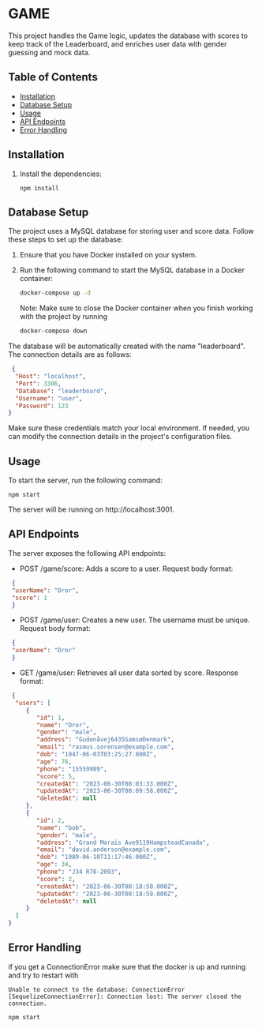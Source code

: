 # GAME

This project handles the Game logic, updates the database with scores to keep track of the Leaderboard, and enriches user data with gender guessing and mock data.

## Table of Contents

- [Installation](#installation)
- [Database Setup](#database-setup)
- [Usage](#usage)
- [API Endpoints](#api-endpoints)
- [Error Handling](#error-handling)

## Installation

1. Install the dependencies:

   `` npm install ``

## Database Setup

The project uses a MySQL database for storing user and score data. Follow these steps to set up the database:

1. Ensure that you have Docker installed on your system.

2. Run the following command to start the MySQL database in a Docker container:

   ```bash 
   docker-compose up -d
   ```
   
   Note: Make sure to close the Docker container when you finish working with the project by running
    ```bash 
    docker-compose down
    ```
   
The database will be automatically created with the name "leaderboard". The connection details are as follows:

 ```json
  {
   "Host": "localhost",
   "Port": 3306,
   "Database": "leaderboard",
   "Username": "user",
   "Password": 123
}
  ```

Make sure these credentials match your local environment. If needed, you can modify the connection details in the project's configuration files.

## Usage

To start the server, run the following command:

``npm start``

The server will be running on http://localhost:3001.

## API Endpoints

The server exposes the following API endpoints:

- POST /game/score: Adds a score to a user.
  Request body format:
 ```json
  {
  "userName": "Dror",
  "score": 1
  }
  ```
- POST /game/user: Creates a new user. The username must be unique.
  Request body format:
 ```json
  {
  "userName": "Dror"
  }
  ```

- GET /game/user: Retrieves all user data sorted by score.
  Response format:
 ```json
  {
   "users": [
      {
         "id": 1,
         "name": "Dror",
         "gender": "male",
         "address": "Gudenåvej6435SamsøDenmark",
         "email": "rasmus.sorensen@example.com",
         "dob": "1947-06-03T03:25:27.000Z",
         "age": 76,
         "phone": "15559989",
         "score": 5,
         "createdAt": "2023-06-30T08:03:33.000Z",
         "updatedAt": "2023-06-30T08:09:58.000Z",
         "deletedAt": null
      },
      {
         "id": 2,
         "name": "bob",
         "gender": "male",
         "address": "Grand Marais Ave9119HampsteadCanada",
         "email": "david.anderson@example.com",
         "dob": "1989-06-10T11:17:46.000Z",
         "age": 34,
         "phone": "J34 R78-2093",
         "score": 2,
         "createdAt": "2023-06-30T08:18:50.000Z",
         "updatedAt": "2023-06-30T08:18:59.000Z",
         "deletedAt": null
      }
   ]
}
  ```

## Error Handling

if you get a ConnectionError make sure that the docker is up and running and try to restart with

```
Unable to connect to the database: ConnectionError [SequelizeConnectionError]: Connection lost: The server closed the connection.
```

``npm start``